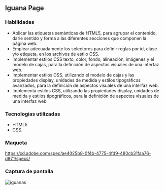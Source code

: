 ## Iguana Page

### Habilidades
- Aplicar las etiquetas semánticas de HTML5, para agrupar el contenido, darle sentido y forma a las diferentes secciones que componen la página web.
- Emplear adecuadamente los selectores para definir reglas por id, clase y/o etiqueta, en los archivos de estilo CSS.
- Implementar estilos CSS texto, color, fondo, alineación, imágenes y el modelo de cajas, para la definición de aspectos visuales de una interfaz web.
- Implementar estilos CSS, utilizando el modelo de cajas y las propiedades display, unidades de medida y estilos tipográficos avanzados, para la definición de aspectos visuales de una interfaz web.
- Implementa estilos CSS, utilizando las propiedades display, unidades de medida y estilos tipográficos, para la definición de aspectos visuales de una interfaz web

### Tecnologías utilizadas
- HTML5.
- CSS.

### Maqueta 
https://xd.adobe.com/spec/ae4025b8-0f4b-4775-4fd9-480cb31faa76-d871/specs/ 

### Captura de pantalla
![iguanas](https://github.com/user-attachments/assets/32f35f5f-83ef-4c83-aa01-d46d44be95e5)
